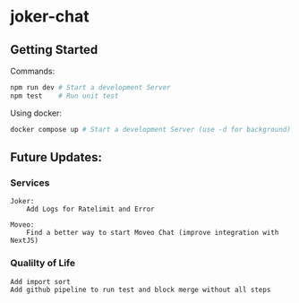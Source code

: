 # joker-chat

## Getting Started

Commands:

```bash
npm run dev # Start a development Server
npm test    # Run unit test
```

Using docker:
```bash
docker compose up # Start a development Server (use -d for background)
```

## Future Updates:

### Services
```
Joker:
    Add Logs for Ratelimit and Error

Moveo:
    Find a better way to start Moveo Chat (improve integration with NextJS)
```
### Qualilty of Life
    Add import sort
    Add github pipeline to run test and block merge without all steps



